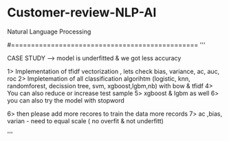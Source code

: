 # Customer-review-NLP-AI

Natural Language Processing

#===============================================
'''

CASE STUDY --> model is underfitted  & we got less accuracy 

1> Implementation of tfidf vectorization , lets check bias, variance, ac, auc, roc 
2> Impletemation of all classification algorihtm (logistic, knn, randomforest, decission tree, svm, xgboost,lgbm,nb) with bow & tfidf 
4> You can also reduce or increase test sample 
5> xgboost & lgbm as well
6> you can also try the model with stopword 


6> then please add more recores to train the data more records 
7> ac ,bias, varian - need to equal scale ( no overfit & not underfitt)

'''
